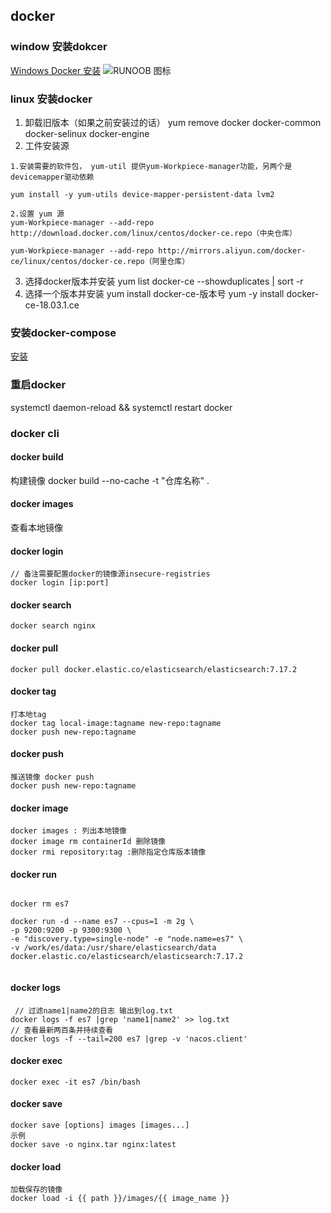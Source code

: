 ## docker

### window 安装dokcer

[Windows Docker 安装](https://www.runoob.com/docker/windows-docker-install.html)
![RUNOOB 图标](http://static.runoob.com/images/runoob-logo.png)

### linux 安装docker

1. 卸载旧版本（如果之前安装过的话） yum remove docker docker-common docker-selinux docker-engine
2. 工件安装源

```
1.安装需要的软件包， yum-util 提供yum-Workpiece-manager功能，另两个是devicemapper驱动依赖

yum install -y yum-utils device-mapper-persistent-data lvm2

2.设置 yum 源
yum-Workpiece-manager --add-repo http://download.docker.com/linux/centos/docker-ce.repo（中央仓库）

yum-Workpiece-manager --add-repo http://mirrors.aliyun.com/docker-ce/linux/centos/docker-ce.repo（阿里仓库）
```

3. 选择docker版本并安装 yum list docker-ce --showduplicates | sort -r
4. 选择一个版本并安装 yum install docker-ce-版本号 yum -y install docker-ce-18.03.1.ce

### 安装docker-compose

[安装](https://juejin.cn/post/7003161972535476237)

### 重启docker

systemctl daemon-reload && systemctl restart docker

### docker cli

#### docker build

构建镜像 docker build --no-cache -t "仓库名称" .

#### docker images

查看本地镜像

#### docker login

``` 
// 备注需要配置docker的镜像源insecure-registries
docker login [ip:port]
```

#### docker search

```
docker search nginx
```

#### docker pull

```
docker pull docker.elastic.co/elasticsearch/elasticsearch:7.17.2
```

#### docker tag

```
打本地tag
docker tag local-image:tagname new-repo:tagname
docker push new-repo:tagname
```

#### docker push

``` 
推送镜像 docker push
docker push new-repo:tagname
```

#### docker image

```
docker images : 列出本地镜像
docker image rm containerId 删除镜像
docker rmi repository:tag :删除指定仓库版本镜像
```

#### docker run

```

docker rm es7

docker run -d --name es7 --cpus=1 -m 2g \
-p 9200:9200 -p 9300:9300 \
-e "discovery.type=single-node" -e "node.name=es7" \
-v /work/es/data:/usr/share/elasticsearch/data docker.elastic.co/elasticsearch/elasticsearch:7.17.2


```

#### docker logs

```
 // 过滤name1|name2的日志 输出到log.txt
docker logs -f es7 |grep 'name1|name2' >> log.txt
// 查看最新两百条并持续查看
docker logs -f --tail=200 es7 |grep -v 'nacos.client'
```

#### docker exec

```
docker exec -it es7 /bin/bash
```

#### docker save

``` 
docker save [options] images [images...]
示例 
docker save -o nginx.tar nginx:latest 
```

#### docker load

``` 
加载保存的镜像
docker load -i {{ path }}/images/{{ image_name }}
```
